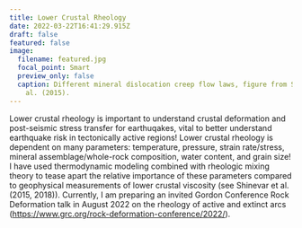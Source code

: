 ```yaml
---
title: Lower Crustal Rheology
date: 2022-03-22T16:41:29.915Z
draft: false
featured: false
image:
  filename: featured.jpg
  focal_point: Smart
  preview_only: false
  caption: Different mineral dislocation creep flow laws, figure from Shinevar et
    al. (2015).
---
```

Lower crustal rheology is important to understand crustal deformation and post-seismic stress transfer for earthuqakes, vital to better understand earthquake risk in tectonically active regions! Lower crustal rheology is dependent on many parameters: temperature, pressure, strain rate/stress, mineral assemblage/whole-rock composition, water content, and grain size! I have used thermodynamic modeling combined with rheologic mixing theory to tease apart the relative importance of these parameters compared to geophysical measurements of lower crustal viscosity (see Shinevar et al. (2015, 2018)). Currently, I am preparing an invited Gordon Conference Rock Deformation talk in August 2022 on the rheology of active and extinct arcs (https://www.grc.org/rock-deformation-conference/2022/).